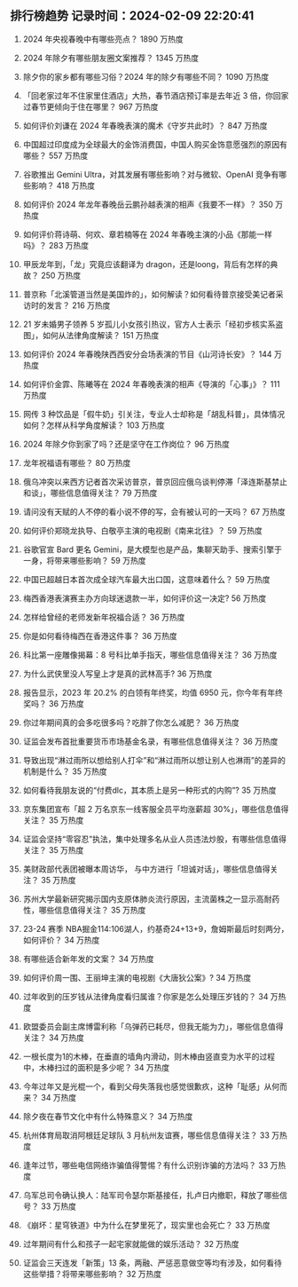 
## 排行榜趋势 记录时间：2024-02-09 22:20:41
  
  1. 2024 年央视春晚中有哪些亮点？ 1890 万热度
    
  2. 2024 年除夕有哪些朋友圈文案推荐？ 1345 万热度
    
  3. 除夕你的家乡都有哪些习俗？2024 年的除夕有哪些不同？ 1090 万热度
    
  4. 「回老家过年不住家里住酒店」大热，春节酒店预订率是去年近 3 倍，你回家过春节更倾向于住在哪里？ 967 万热度
    
  5. 如何评价刘谦在 2024 年春晚表演的魔术《守岁共此时》？ 847 万热度
    
  6. 中国超过印度成为全球最大的金饰消费国，中国人购买金饰意愿强烈的原因有哪些？ 557 万热度
    
  7. 谷歌推出 Gemini Ultra，对其发展有哪些影响？对与微软、OpenAI 竞争有哪些影响？ 418 万热度
    
  8. 如何评价 2024 年龙年春晚岳云鹏孙越表演的相声《我要不一样》？ 350 万热度
    
  9. 如何评价蒋诗萌、何欢、章若楠等在 2024 年春晚主演的小品《那能一样吗》？ 283 万热度
    
  10. 甲辰龙年到，「龙」究竟应该翻译为 dragon，还是loong，背后有怎样的典故？ 250 万热度
    
  11. 普京称「北溪管道当然是美国炸的」，如何解读？如何看待普京接受美记者采访时的发言？ 216 万热度
    
  12. 21 岁未婚男子领养 5 岁孤儿小女孩引热议，官方人士表示「经初步核实系盗图」，如何从法律角度解读？ 151 万热度
    
  13. 如何评价 2024 年春晚陕西西安分会场表演的节目《山河诗长安》？ 144 万热度
    
  14. 如何评价金霏、陈曦等在 2024 年春晚表演的相声《导演的「心事」》？ 111 万热度
    
  15. 网传 3 种饮品是「假牛奶」引关注，专业人士却称是「胡乱科普」，具体情况如何？怎样从科学角度解读？ 103 万热度
    
  16. 2024 年除夕你到家了吗？还是坚守在工作岗位？ 96 万热度
    
  17. 龙年祝福语有哪些？ 80 万热度
    
  18. 俄乌冲突以来西方记者首次采访普京，普京回应俄乌谈判停滞「泽连斯基禁止和谈」，哪些信息值得关注？ 79 万热度
    
  19. 请问没有天赋的人不停的看小说不停的写，会有被认可的一天吗？ 67 万热度
    
  20. 如何评价郑晓龙执导、白敬亭主演的电视剧《南来北往》？ 59 万热度
    
  21. 谷歌官宣 Bard 更名 Gemini，是大模型也是产品，集聊天助手、搜索引擎于一身，将带来哪些影响？ 59 万热度
    
  22. 中国已超越日本首次成全球汽车最大出口国，这意味着什么？ 59 万热度
    
  23. 梅西香港表演赛主办方向球迷退款一半，如何评价这一决定? 56 万热度
    
  24. 怎样给曾经的老师发新年祝福合适？ 36 万热度
    
  25. 你是如何看待梅西在香港这件事？ 36 万热度
    
  26. 科比第一座雕像揭幕：8 号科比单手指天，哪些信息值得关注？ 36 万热度
    
  27. 为什么武侠里没人写皇上才是真的武林高手? 36 万热度
    
  28. 报告显示，2023 年 20.2% 的白领有年终奖，均值 6950 元，你今年有年终奖吗？ 36 万热度
    
  29. 你过年期间真的会多吃很多吗？吃胖了你怎么减肥？ 36 万热度
    
  30. 证监会发布首批重要货币市场基金名录，有哪些信息值得关注？ 36 万热度
    
  31. 导致出现“淋过雨所以想给别人打伞”和“淋过雨所以想让别人也淋雨”的差异的机制是什么？ 35 万热度
    
  32. 如何看待我朋友说的“付费dlc，其本质上是另一种形式的内购”? 35 万热度
    
  33. 京东集团宣布「超 2 万名京东一线客服全员平均涨薪超 30%」，哪些信息值得关注？ 35 万热度
    
  34. 证监会坚持“零容忍”执法，集中处理多名从业人员违法炒股，有哪些信息值得关注？ 35 万热度
    
  35. 美财政部代表团被曝本周访华， 与中方进行「坦诚对话」，哪些信息值得关注？ 35 万热度
    
  36. 苏州大学最新研究揭示国内支原体肺炎流行原因，主流菌株之一显示高耐药性，哪些信息值得关注？ 35 万热度
    
  37. 23-24 赛季 NBA掘金114:106湖人，约基奇24+13+9，詹姆斯最后时刻两分，如何评价？ 34 万热度
    
  38. 有哪些适合新年发的文案？ 34 万热度
    
  39. 如何评价周一围、王丽坤主演的电视剧《大唐狄公案》? 34 万热度
    
  40. 过年收到的压岁钱从法律角度看归属谁？你家是怎么处理压岁钱的？ 34 万热度
    
  41. 欧盟委员会副主席博雷利称「乌弹药已耗尽，但我无能为力」，哪些信息值得关注？ 34 万热度
    
  42. 一根长度为1的木棒，在垂直的墙角内滑动，则木棒由竖直变为水平的过程中，木棒扫过的面积是多少呢？ 34 万热度
    
  43. 今年过年又是光棍一个，看到父母失落我也感觉很歉疚，这种「耻感」从何而来？ 34 万热度
    
  44. 除夕夜在春节文化中有什么特殊意义？ 34 万热度
    
  45. 杭州体育局取消阿根廷足球队 3 月杭州友谊赛，哪些信息值得关注？ 33 万热度
    
  46. 逢年过节，哪些电信网络诈骗值得警惕？有什么识别诈骗的方法吗？ 33 万热度
    
  47. 乌军总司令确认换人：陆军司令瑟尔斯基接任，扎卢日内撤职，释放了哪些信号？ 33 万热度
    
  48. 《崩坏：星穹铁道》中为什么在梦里死了，现实里也会死亡？ 33 万热度
    
  49. 过年期间有什么和孩子一起宅家就能做的娱乐活动？ 32 万热度
    
  50. 证监会三天连发「新策」13 条，两融、严惩恶意做空等均有涉及，如何看待这些举措？将带来哪些影响？ 32 万热度
    